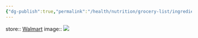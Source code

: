 ```yaml
---
{"dg-publish":true,"permalink":"/health/nutrition/grocery-list/ingredients/proteins/pork-ribs/","created":"","updated":""}
---
```



store:: [Walmart](https://www.walmart.com/ip/Pork-Country-Style-Ribs-Boneless-1-1-2-5-lb/51259140)
image:: ![](https://i5.walmartimages.com/asr/05057dff-adcd-4f68-81cf-ae83f7b32204.9a378fd533805897cdf202679258e7d7.jpeg?odnHeight=612&odnWidth=612&odnBg=FFFFFF)
